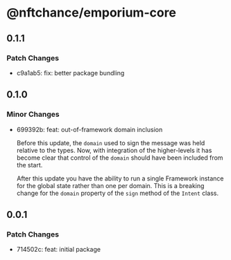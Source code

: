 # @nftchance/emporium-core

## 0.1.1

### Patch Changes

-   c9a1ab5: fix: better package bundling

## 0.1.0

### Minor Changes

-   699392b: feat: out-of-framework domain inclusion

    Before this update, the `domain` used to sign the message was held relative to the types. Now, with integration of the higher-levels it has become clear that control of the `domain` should have been included from the start.

    After this update you have the ability to run a single Framework instance for the global state rather than one per domain. This is a breaking change for the `domain` property of the `sign` method of the `Intent` class.

## 0.0.1

### Patch Changes

-   714502c: feat: initial package
